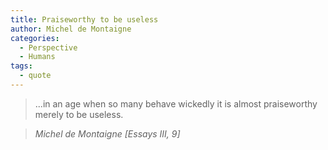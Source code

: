 ```yaml
---
title: Praiseworthy to be useless
author: Michel de Montaigne
categories:
  - Perspective
  - Humans
tags:
  - quote
---
```


> ...in an age when so many behave wickedly it is almost praiseworthy merely to be useless.

> <cite>Michel de Montaigne [Essays III, 9]</cite>
